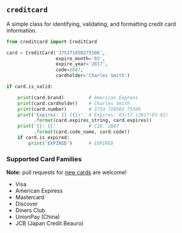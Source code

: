 ## `creditcard`

A simple class for identifying, validating, and formatting credit card information.

```python
from creditcard import CreditCard

card = CreditCard('375371850275506',
                  expire_month='03',
                  expire_year='2017',
                  code=2887,
                  cardholder='Charles Smith')

if card.is_valid:

    print(card.brand)         # American Express
    print(card.cardholder)    # Charles Smith
    print(card.number)        # 3753 718502 75506
    print('Expires: {} ({})'  # Expires: 03/17 (2017-03-01)
          .format(card.expires_string, card.expires))
    print('{}: {}'            # CID: 2887
          .format(card.code_name, card.code))
    if card.is_expired:
        print('EXPIRED')      # EXPIRED

```

### Supported Card Families

**Note:** pull requests for [new cards](creditcard/data/registry.xml) are welcome!

 * Visa
 * American Expiress
 * Mastercard
 * Discover
 * Diners Club
 * UnionPay (China)
 * JCB (Japan Credit Beauro)

